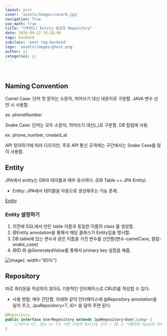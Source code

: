 ```yaml
---
layout: post
cover: 'assets/images/cover6.jpg'
navigation: True
use_math: True
title: "[백엔드] Entity 생성과 Repository"
date: 2020-09-22 10:18:00
tags: backend
subclass: 'post tag-backend'
logo: 'assets/images/ghost.png'
author: yj
categories: yj
---
```


<br>

## Naming Convention

Camel Case: 단어 첫 문자는 소문자, 띄어쓰기 대신 대문자로 구분함. JAVA 변수 선언 시 사용함.

ex. phoneNumber

Snake Case: 단어는 모두 소문자, 띄어쓰기 대신(_)로 구분함. DB 칼럼에 사용. 

ex. phone_number, created_at

API 정의하기에 따라 다르지만, 주로 API 통신 규격에는 구간에서는 Snake Case를 많이 사용함. 

## Entity

JPA에서 entity는 DB의 테이블과 매우 유사하다. (DB Table == JPA Entity)

- Entity: JPA에서 테이블을 자동으로 생성해주는 기능 존재.

[Entity](https://www.notion.so/4a74e1bd924f484cace3700cc1d12605)

### Entity 설정하기

1. 이전에 SQL에서 만든 table 이름과 동일한 이름의 class 를 생성함. 
2. @Entity annotation을 통해서 해당 클래스가 Entity임을 명시함.  
3. DB table에 있는 변수과 같은 이름을 가진 변수를 선언함(변수-camelCase, 칼럼-snake_case)
4. @ID 와 @GeneratedValue를 통해서 primary key 설정을 해줌. 

![image](https://user-images.githubusercontent.com/63405904/114304509-82214d00-9b0e-11eb-9949-81d6094e631f.png){: width="80%"}

## Repository

따로 쿼리문을 작성하지 않아도 기본적인 인터페이스로 CRUD를 작성할 수 있다. 

- 사용 방법: 매우 간단함. 아래와 같이 인터페이스에 @Repository annotation을 달아 주고, JpaRepository<T, ID> 을 달아 주면 된다.

 

```java
@Repository
public interface UserRepository extends JpaRepository<User,Long> {
	//여기서 <T, ID> => T는 어떤 타입의 Entity 인지 / ID 는 식별자의 type에 대해서 적음. 
}
```